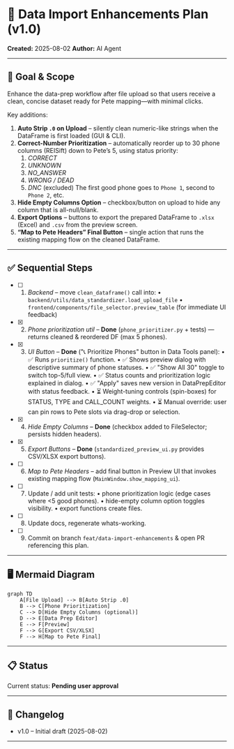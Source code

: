 # 🚀 Data Import Enhancements Plan (v1.0)

**Created:** 2025-08-02
**Author:** AI Agent

---

## 🎯 Goal & Scope

Enhance the data-prep workflow after file upload so that users receive a clean, concise dataset ready for Pete mapping—with minimal clicks.

Key additions:

1. **Auto Strip `.0` on Upload** – silently clean numeric-like strings when the DataFrame is first loaded (GUI & CLI).
2. **Correct-Number Prioritization** – automatically reorder up to 30 phone columns (REISift) down to Pete’s 5, using status priority:
   1. _CORRECT_
   2. _UNKNOWN_
   3. _NO_ANSWER_
   4. _WRONG / DEAD_
   5. _DNC_ (excluded)
      The first good phone goes to `Phone 1`, second to `Phone 2`, etc.
3. **Hide Empty Columns Option** – checkbox/button on upload to hide any column that is all-null/blank.
4. **Export Options** – buttons to export the prepared DataFrame to `.xlsx` (Excel) and `.csv` from the preview screen.
5. **“Map to Pete Headers” Final Button** – single action that runs the existing mapping flow on the cleaned DataFrame.

---

## ✅ Sequential Steps

- [ ] 1. _Backend_ – move `clean_dataframe()` call into:
     • `backend/utils/data_standardizer.load_upload_file`
     • `frontend/components/file_selector.preview_table` (for immediate UI feedback)
- [x] 2. _Phone prioritization util_ – **Done** (`phone_prioritizer.py` + tests) — returns cleaned & reordered DF (max 5 phones).
- [x] 3. _UI Button_ – **Done** ("📞 Prioritize Phones" button in Data Tools panel):
     • ✅ Runs `prioritize()` function.
     • ✅ Shows preview dialog with descriptive summary of phone statuses.
     • ✅ "Show All 30" toggle to switch top-5/full view.
     • ✅ Status counts and prioritization logic explained in dialog.
     • ✅ "Apply" saves new version in DataPrepEditor with status feedback.
     • ⏳ Weight-tuning controls (spin-boxes) for STATUS, TYPE and CALL_COUNT weights.
     • ⏳ Manual override: user can pin rows to Pete slots via drag-drop or selection.
- [x] 4. _Hide Empty Columns_ – **Done** (checkbox added to FileSelector; persists hidden headers).
- [x] 5. _Export Buttons_ – **Done** (`standardized_preview_ui.py` provides CSV/XLSX export buttons).
- [ ] 6. _Map to Pete Headers_ – add final button in Preview UI that invokes existing mapping flow (`MainWindow.show_mapping_ui`).
- [ ] 7. Update / add unit tests:
     • phone prioritization logic (edge cases where <5 good phones).
     • hide-empty column option toggles visibility.
     • export functions create files.
- [ ] 8. Update docs, regenerate whats-working.
- [ ] 9. Commit on branch `feat/data-import-enhancements` & open PR referencing this plan.

---

## 🖥️ Mermaid Diagram

```mermaid
graph TD
    A[File Upload] --> B[Auto Strip .0]
    B --> C[Phone Prioritization]
    C --> D[Hide Empty Columns (optional)]
    D --> E[Data Prep Editor]
    E --> F[Preview]
    F --> G[Export CSV/XLSX]
    F --> H[Map to Pete Final]
```

---

## 📋 Status

Current status: **Pending user approval**

---

## 📝 Changelog

- v1.0 – Initial draft (2025-08-02)

---

